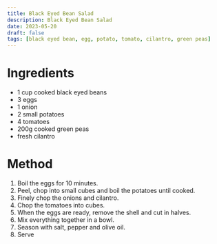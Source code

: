 ```yaml
---
title: Black Eyed Bean Salad
description: Black Eyed Bean Salad
date: 2023-05-20
draft: false
tags: [black eyed bean, egg, potato, tomato, cilantro, green peas]
---
```


# Ingredients
- 1 cup cooked black eyed beans
- 3 eggs
- 1 onion
- 2 small potatoes
- 4 tomatoes
- 200g cooked green peas
- fresh cilantro

# Method
1. Boil the eggs for 10 minutes.
2. Peel, chop into small cubes and boil the potatoes until cooked.
3. Finely chop the onions and cilantro.
4. Chop the tomatoes into cubes.
5. When the eggs are ready, remove the shell and cut in halves.
6. Mix everything together in a bowl.
7. Season with salt, pepper and olive oil.
8. Serve